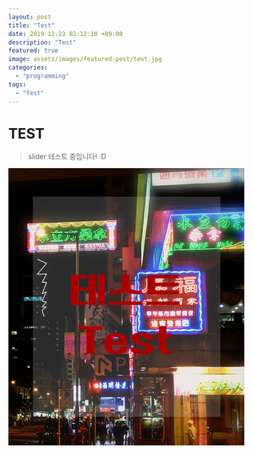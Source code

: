 ```yaml
---
layout: post
title: "Test"
date: 2019-12-23 02:12:10 +09:00
description: "Test"
featured: true
image: assets/images/featured-post/test.jpg
categories: 
  - "programming"
tags:
  - "Test"
---
```



TEST
======

> slider 테스트 중입니다! :D

![Test](./assets/images/featured-post/test.jpg)